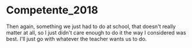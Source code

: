 # Competente_2018

Then again, something we just had to do at school, that doesn't really 
matter at all, so I just didn't care enough to do it the way I 
considered was best. I'll just go with whatever the teacher wants us to 
do.
